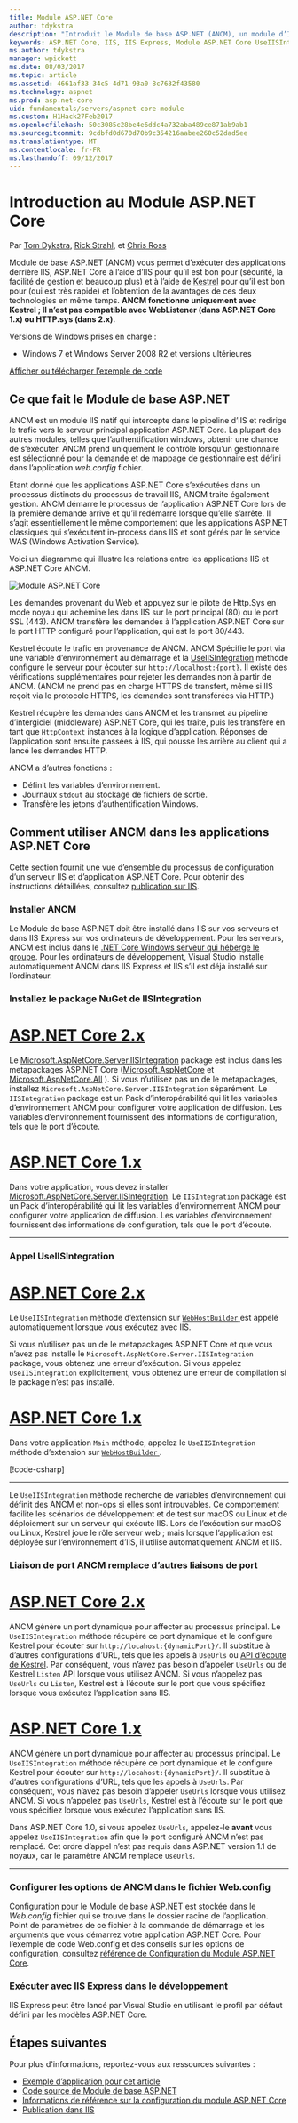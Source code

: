```yaml
---
title: Module ASP.NET Core
author: tdykstra
description: "Introduit le Module de base ASP.NET (ANCM), un module d’IIS qui permet au serveur web Kestrel utiliser IIS ou IIS Express comme serveur proxy inverse."
keywords: ASP.NET Core, IIS, IIS Express, Module ASP.NET Core UseIISIntegration
ms.author: tdykstra
manager: wpickett
ms.date: 08/03/2017
ms.topic: article
ms.assetid: 4661af33-34c5-4d71-93a0-8c7632f43580
ms.technology: aspnet
ms.prod: asp.net-core
uid: fundamentals/servers/aspnet-core-module
ms.custom: H1Hack27Feb2017
ms.openlocfilehash: 50c3085c28be4e6ddc4a732aba489ce871ab9ab1
ms.sourcegitcommit: 9cdbfd0d670d70b9c354216aabee260c52dad5ee
ms.translationtype: MT
ms.contentlocale: fr-FR
ms.lasthandoff: 09/12/2017
---
```

# <a name="introduction-to-aspnet-core-module"></a>Introduction au Module ASP.NET Core

Par [Tom Dykstra](https://github.com/tdykstra), [Rick Strahl](https://github.com/RickStrahl), et [Chris Ross](https://github.com/Tratcher) 

Module de base ASP.NET (ANCM) vous permet d’exécuter des applications derrière IIS, ASP.NET Core à l’aide d’IIS pour qu’il est bon pour (sécurité, la facilité de gestion et beaucoup plus) et à l’aide de [Kestrel](kestrel.md) pour qu’il est bon pour (qui est très rapide) et l’obtention de la avantages de ces deux technologies en même temps. **ANCM fonctionne uniquement avec Kestrel ; Il n’est pas compatible avec WebListener (dans ASP.NET Core 1.x) ou HTTP.sys (dans 2.x).** 

Versions de Windows prises en charge :

* Windows 7 et Windows Server 2008 R2 et versions ultérieures

[Afficher ou télécharger l’exemple de code](https://github.com/aspnet/Docs/tree/master/aspnetcore/fundamentals/servers/aspnet-core-module/sample)

## <a name="what-aspnet-core-module-does"></a>Ce que fait le Module de base ASP.NET

ANCM est un module IIS natif qui intercepte dans le pipeline d’IIS et redirige le trafic vers le serveur principal application ASP.NET Core. La plupart des autres modules, telles que l’authentification windows, obtenir une chance de s’exécuter. ANCM prend uniquement le contrôle lorsqu’un gestionnaire est sélectionné pour la demande et de mappage de gestionnaire est défini dans l’application *web.config* fichier.

Étant donné que les applications ASP.NET Core s’exécutées dans un processus distincts du processus de travail IIS, ANCM traite également gestion. ANCM démarre le processus de l’application ASP.NET Core lors de la première demande arrive et qu’il redémarre lorsque qu’elle s’arrête. Il s’agit essentiellement le même comportement que les applications ASP.NET classiques qui s’exécutent in-process dans IIS et sont gérés par le service WAS (Windows Activation Service).

Voici un diagramme qui illustre les relations entre les applications IIS et ASP.NET Core ANCM.

![Module ASP.NET Core](aspnet-core-module/_static/ancm.png)

Les demandes provenant du Web et appuyez sur le pilote de Http.Sys en mode noyau qui achemine les dans IIS sur le port principal (80) ou le port SSL (443). ANCM transfère les demandes à l’application ASP.NET Core sur le port HTTP configuré pour l’application, qui est le port 80/443.

Kestrel écoute le trafic en provenance de ANCM.  ANCM Spécifie le port via une variable d’environnement au démarrage et la [UseIISIntegration](#call-useiisintegration) méthode configure le serveur pour écouter sur `http://localhost:{port}`. Il existe des vérifications supplémentaires pour rejeter les demandes non à partir de ANCM. (ANCM ne prend pas en charge HTTPS de transfert, même si IIS reçoit via le protocole HTTPS, les demandes sont transférées via HTTP.)

Kestrel récupère les demandes dans ANCM et les transmet au pipeline d’intergiciel (middleware) ASP.NET Core, qui les traite, puis les transfère en tant que `HttpContext` instances à la logique d’application. Réponses de l’application sont ensuite passées à IIS, qui pousse les arrière au client qui a lancé les demandes HTTP.

ANCM a d’autres fonctions :

* Définit les variables d’environnement.
* Journaux `stdout` au stockage de fichiers de sortie.
* Transfère les jetons d’authentification Windows.

## <a name="how-to-use-ancm-in-aspnet-core-apps"></a>Comment utiliser ANCM dans les applications ASP.NET Core

Cette section fournit une vue d’ensemble du processus de configuration d’un serveur IIS et d’application ASP.NET Core. Pour obtenir des instructions détaillées, consultez [publication sur IIS](../../publishing/iis.md).

### <a name="install-ancm"></a>Installer ANCM

Le Module de base ASP.NET doit être installé dans IIS sur vos serveurs et dans IIS Express sur vos ordinateurs de développement. Pour les serveurs, ANCM est inclus dans le [.NET Core Windows serveur qui héberge le groupe](https://aka.ms/dotnetcore.2.0.0-windowshosting). Pour les ordinateurs de développement, Visual Studio installe automatiquement ANCM dans IIS Express et IIS s’il est déjà installé sur l’ordinateur.

### <a name="install-the-iisintegration-nuget-package"></a>Installez le package NuGet de IISIntegration

# <a name="aspnet-core-2xtabaspnetcore2x"></a>[ASP.NET Core 2.x](#tab/aspnetcore2x)

Le [Microsoft.AspNetCore.Server.IISIntegration](https://www.nuget.org/packages/Microsoft.AspNetCore.Server.IISIntegration/) package est inclus dans les metapackages ASP.NET Core ([Microsoft.AspNetCore](https://www.nuget.org/packages/Microsoft.AspNetCore/) et [Microsoft.AspNetCore.All](xref:fundamentals/metapackage) ). Si vous n’utilisez pas un de le metapackages, installez `Microsoft.AspNetCore.Server.IISIntegration` séparément. Le `IISIntegration` package est un Pack d’interopérabilité qui lit les variables d’environnement ANCM pour configurer votre application de diffusion. Les variables d’environnement fournissent des informations de configuration, tels que le port d’écoute. 

# <a name="aspnet-core-1xtabaspnetcore1x"></a>[ASP.NET Core 1.x](#tab/aspnetcore1x)

Dans votre application, vous devez installer [Microsoft.AspNetCore.Server.IISIntegration](https://www.nuget.org/packages/Microsoft.AspNetCore.Server.IISIntegration/). Le `IISIntegration` package est un Pack d’interopérabilité qui lit les variables d’environnement ANCM pour configurer votre application de diffusion. Les variables d’environnement fournissent des informations de configuration, tels que le port d’écoute. 

---

### <a name="call-useiisintegration"></a>Appel UseIISIntegration

# <a name="aspnet-core-2xtabaspnetcore2x"></a>[ASP.NET Core 2.x](#tab/aspnetcore2x)

Le `UseIISIntegration` méthode d’extension sur [ `WebHostBuilder` ](https://docs.microsoft.com/aspnet/core/api/microsoft.aspnetcore.hosting.webhostbuilder) est appelé automatiquement lorsque vous exécutez avec IIS.

Si vous n’utilisez pas un de le metapackages ASP.NET Core et que vous n’avez pas installé le `Microsoft.AspNetCore.Server.IISIntegration` package, vous obtenez une erreur d’exécution. Si vous appelez `UseIISIntegration` explicitement, vous obtenez une erreur de compilation si le package n’est pas installé.

# <a name="aspnet-core-1xtabaspnetcore1x"></a>[ASP.NET Core 1.x](#tab/aspnetcore1x)

Dans votre application `Main` méthode, appelez le `UseIISIntegration` méthode d’extension sur [ `WebHostBuilder` ](https://docs.microsoft.com/aspnet/core/api/microsoft.aspnetcore.hosting.webhostbuilder). 

[!code-csharp[](aspnet-core-module/sample/Program.cs?name=snippet_Main&highlight=12)]

---

Le `UseIISIntegration` méthode recherche de variables d’environnement qui définit des ANCM et non-ops si elles sont introuvables. Ce comportement facilite les scénarios de développement et de test sur macOS ou Linux et de déploiement sur un serveur qui exécute IIS. Lors de l’exécution sur macOS ou Linux, Kestrel joue le rôle serveur web ; mais lorsque l’application est déployée sur l’environnement d’IIS, il utilise automatiquement ANCM et IIS.

### <a name="ancm-port-binding-overrides-other-port-bindings"></a>Liaison de port ANCM remplace d’autres liaisons de port

# <a name="aspnet-core-2xtabaspnetcore2x"></a>[ASP.NET Core 2.x](#tab/aspnetcore2x)

ANCM génère un port dynamique pour affecter au processus principal. Le `UseIISIntegration` méthode récupère ce port dynamique et le configure Kestrel pour écouter sur `http://locahost:{dynamicPort}/`. Il substitue à d’autres configurations d’URL, tels que les appels à `UseUrls` ou [API d’écoute de Kestrel](xref:fundamentals/servers/kestrel?tabs=aspnetcore2x#endpoint-configuration). Par conséquent, vous n’avez pas besoin d’appeler `UseUrls` ou de Kestrel `Listen` API lorsque vous utilisez ANCM. Si vous n’appelez pas `UseUrls` ou `Listen`, Kestrel est à l’écoute sur le port que vous spécifiez lorsque vous exécutez l’application sans IIS.

# <a name="aspnet-core-1xtabaspnetcore1x"></a>[ASP.NET Core 1.x](#tab/aspnetcore1x)

ANCM génère un port dynamique pour affecter au processus principal. Le `UseIISIntegration` méthode récupère ce port dynamique et le configure Kestrel pour écouter sur `http://locahost:{dynamicPort}/`. Il substitue à d’autres configurations d’URL, tels que les appels à `UseUrls`. Par conséquent, vous n’avez pas besoin d’appeler `UseUrls` lorsque vous utilisez ANCM. Si vous n’appelez pas `UseUrls`, Kestrel est à l’écoute sur le port que vous spécifiez lorsque vous exécutez l’application sans IIS.

Dans ASP.NET Core 1.0, si vous appelez `UseUrls`, appelez-le **avant** vous appelez `UseIISIntegration` afin que le port configuré ANCM n’est pas remplacé. Cet ordre d’appel n’est pas requis dans ASP.NET version 1.1 de noyaux, car le paramètre ANCM remplace `UseUrls`.

---

### <a name="configure-ancm-options-in-webconfig"></a>Configurer les options de ANCM dans le fichier Web.config

Configuration pour le Module de base ASP.NET est stockée dans le *Web.config* fichier qui se trouve dans le dossier racine de l’application. Point de paramètres de ce fichier à la commande de démarrage et les arguments que vous démarrez votre application ASP.NET Core. Pour l’exemple de code Web.config et des conseils sur les options de configuration, consultez [référence de Configuration du Module ASP.NET Core](../../hosting/aspnet-core-module.md).

### <a name="run-with-iis-express-in-development"></a>Exécuter avec IIS Express dans le développement

IIS Express peut être lancé par Visual Studio en utilisant le profil par défaut défini par les modèles ASP.NET Core.

## <a name="next-steps"></a>Étapes suivantes

Pour plus d'informations, reportez-vous aux ressources suivantes :

* [Exemple d’application pour cet article](https://github.com/aspnet/Docs/tree/master/aspnetcore/fundamentals/servers/aspnet-core-module/sample)
* [Code source de Module de base ASP.NET](https://github.com/aspnet/AspNetCoreModule)
* [Informations de référence sur la configuration du module ASP.NET Core](../../hosting/aspnet-core-module.md)
* [Publication dans IIS](../../publishing/iis.md)

